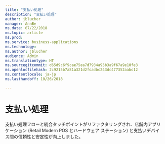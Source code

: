 ```yaml
---
title: "支払い処理"
description: "支払い処理"
author: jblucher
manager: AnnBe
ms.date: 07/22/2018
ms.topic: article
ms.prod: 
ms.service: business-applications
ms.technology: 
ms.author: jblucher
audience: Admin
ms.translationtype: HT
ms.sourcegitcommit: d65d9c6f9cae75ea7d7934a95b3a9f67a9e10fe3
ms.openlocfilehash: 2c9215b7a81a321d2fcadbc243dc477352aabc12
ms.contentlocale: ja-jp
ms.lasthandoff: 10/26/2018

---
```

#  <a name="payment-processing"></a>支払い処理 



支払い処理フローと統合タッチポイントがリファクタリングされ、店舗内アプリケーション (Retail Modern POS とハードウェア ステーション) と支払いデバイス間の信頼性と安定性が向上しました。 

